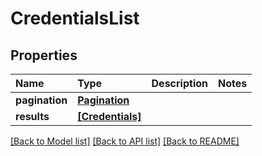# CredentialsList

## Properties

| Name | Type | Description | Notes |
| :--- | :--- | :--- | :--- |
| **pagination** | [**Pagination**](pagination.md) |  |  |
| **results** | [**\[Credentials\]**](credentials.md) |  |  |

[\[Back to Model list\]](../#documentation-for-models) [\[Back to API list\]](../#documentation-for-api-endpoints) [\[Back to README\]](../)

